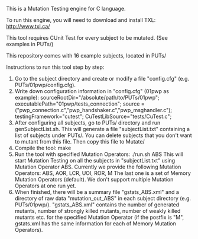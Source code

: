 This is a Mutation Testing engine for C language.

To run this engine, you will need to download and install TXL: http://www.txl.ca/

This tool requires CUnit Test for every subject to be mutated. (See examples in PUTs/)

This repository comes with 16 example subjects, located in PUTs/

Instructions to run this tool step by step:

1. Go to the subject directory and create or modify a file "config.cfg" (e.g. PUTs/01pwp/config.cfg).
2. Write down configuration information in "config.cfg" (01pwp as example):
	sourceRootDir="/absolute/path/to/PUTs/01pwp";
	executablePath="01pwp/tests_connection";
	source = ("pwp_connection.c","pwp_handshaker.c","pwp_msghandler.c");
	testingFramework="cutest";
	CuTestLibSource="tests/CuTest.c";
3. After configuring all subjects, go to PUTs/ directory and run genSubjectList.sh. This will generate a file "subjectList.txt" containing a list of subjects under PUTs/. You can delete subjects that you don't want to mutant from this file. Then copy this file to Mutate/
4. Compile the tool:
	make
5. Run the tool with specified Mutation Operators:
	./run.sh ABS
   This will start Mutation Testing on all the subjects in "subjectList.txt" using Mutation Operator ABS. Currently we provide the following Mutation Operators:
   	ABS, AOR, LCR, UOI, ROR, M
   The last one is a set of Memory Mutation Operators (default). We don't support multiple Mutation Operators at one run yet.
6. When finished, there will be a summary file "gstats_ABS.xml" and a directory of raw data "mutation_out_ABS" in each subject directory (e.g. PUTs/01pwp/). "gstats_ABS.xml" contains the number of generated mutants, number of strongly killed mutants, number of weakly killed mutants etc. for the specified Mutation Operator (if the postfix is "M", gstats.xml has the same information for each of Memory Mutation Operators).
